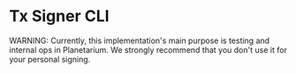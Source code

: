 # Tx Signer CLI

WARNING: Currently, this implementation's main purpose is testing and internal ops in Planetarium. 
We strongly recommend that you don't use it for your personal signing.